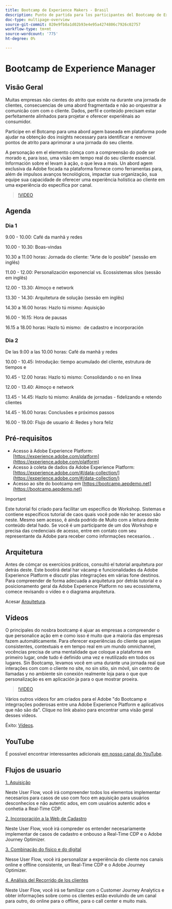```yaml
---
title: Bootcamp de Experience Makers - Brasil
description: Punto de partida para los participantes del Bootcamp de Experience Makers
doc-type: multipage-overview
source-git-commit: 020e9fb8a1d02b93e4e95a4274806c7926c02757
workflow-type: tm+mt
source-wordcount: '775'
ht-degree: 0%

---
```


# Bootcamp de Experience Manager

## Visão Geral

Muitas empresas não cientes do atrito que existe na durante una jornada de clientes, consecuencias de uma abord fragmentada e não ao orquestrar a comunicão com com o cliente. Dados, perfil e conteúdo precisam estar perfeitamente alinhados para projetar e oferecer experiênais ao consumidor.

Participe en el Botcamp para uma abord agem baseada em plataforma pode ajudar na obtenção dos insights necessary para identificar e remover pontos de atrito para aprimorar a una jornada do seu cliente.

A personação em el elemento cómça com a compreensão do pode ser morado e, para isso, uma visão em tempo real do seu cliente essencial. Información sobre el levam à ação, o que leva a mais. Un abord agem exclusiva da Adobe focada na plataforma fornece como ferramentas para, além de impulsos avanços tecnológicos, impactar sua organização, sua equipe sua capacidade de oferecer uma experiência holística ao cliente em uma experiência do específica por canal.

>[!VIDEO](https://video.tv.adobe.com/v/344962?quality=12&enable=on)

## Agenda

### Dia 1

9.00 - 10.00: Café da manhã y redes

10.00 - 10.30: Boas-vindas &#x200B;

10.30 a 11.00 horas: Jornada do cliente: &quot;Arte de lo posible&quot; (sessão em inglês) &#x200B;

11.00 - 12.00: Personalización exponencial vs. Ecossistemas silos (sessão em inglês) &#x200B;

12.00 - 13.30: Almoço e network &#x200B;

13.30 - 14.30: Arquitetura de solução (sessão em inglês) &#x200B;

14.30 a 16.00 horas: Hazlo tú mismo: Aquisição &#x200B;

16.00 - 16.15: Hora de pausas

16.15 a 18.00 horas: Hazlo tú mismo: &#x200B; de cadastro e incorporación


### Dia 2

De las 9.00 a las 10.00 horas: Café da manhã y redes

10.00 - 10.45: Introdução: tiempo acumulado del cliente, estrutura de tiempos e

10.45 - 12.00 horas: Hazlo tú mismo: Consolidando o no en línea

12.00 - 13.40: Almoço e network &#x200B;

13.45 - 14.45: Hazlo tú mismo: Análida de jornadas - fidelizando e retendo clientes

14.45 - 16.00 horas: Conclusões e próximos passos

16.00 - 19.00: Flujo de usuario 4: Redes y hora feliz


## Pré-requisitos

- Acesso à Adobe Experience Platform: [https://experience.adobe.com/platform](https://experience.adobe.com/platform)
- Acesso à coleta de dados da Adobe Experience Platform: [https://experience.adobe.com/#/data-collection/](https://experience.adobe.com/#/data-collection/)
- Acesso ao site do bootcamp em [https://bootcamp.aepdemo.net](https://bootcamp.aepdemo.net)

>[!IMPORTANT]
>
>Este tutorial foi criado para facilitar um específico de Workshop. Sistemas e contiene específicos tutorial de caos quais você pode não ter acesso são neste. Mesmo sem acesso, ê ainda podrido de Muito com a leitura deste conteúdo detal hado. Se você é um participante de um dos Workshop e precisa das credenciais de acesso, entre em contato com seu representante da Adobe para receber como informações necesarios. .

## Arquitetura

Antes de cómçar os exercícios práticos, consultó el tutorial arquitetura por detrás deste. Este bootirá detal har vácamp e funcionalidades da Adobe Experience Platform e discutir plas integrrações em várias fone destinos. Para compreender de forma adecuada a arquitetura por detrás tutorial e o posicionamento geral da Adobe Experience Platform no seu ecossistema, comece revisando o vídeo e o diagrama arquitetura.

Acesar [Arquitetura](https://experienceleague.adobe.com/docs/platform-learn/comprehensive-technical-tutorial-v22/architecture.html?lang=pt-BR).

## Vídeos

O principales do nosbra bootcamp é ajuar as empresas a compreender o que personalice ação em e como isso é muito que a maioria das empresas fazem automáticamente. Para oferecer experiências do cliente que sejam consistentes, contextuais e em tempo real em um mundo omnichannel, vocências precisa de uma mentalidade que coloque a plataforma em primeiro lugar, onde tudo é definido uma vez e reutilizado em todos os lugares. Sin Bootcamp, levamos você em uma durante una jornada real que interações com com o cliente no site, no sin sitio, sin móvil, sin centro de llamadas y no ambiente sin conexión realmente loja para o que que personalização es em aplicación ja para o que mostrar proeira.

>[!VIDEO](https://video.tv.adobe.com/v/345446?quality=12&enable=on)

Vários outros vídeos for am criados para el Adobe &quot;do Bootcamp e integrrações poderosas entre una Adobe Experience Platform e aplicativos que não são da&quot;. Clique no link abaixo para encontrar uma visão geral desses vídeos.

Éxito: [Vídeos](https://experienceleague.adobe.com/docs/platform-learn/comprehensive-technical-tutorial-v22/videos.html?lang=pt-BR).

## YouTube

É possível encontrar interessantes adicionais [em nosso canal do YouTube](https://www.youtube.com/channel/UCUKG2dkZ9pYuZUPebQ21jUw).

## Flujos de usuario

[1. Aquisição](./uc/uc1/uc1.md)

Neste User Flow, você irá compreender todos los elementos implementar necesarios para casos de uso com foco em aquisição para usuários desconhecios e não autentic ados, em com usuários autentic ados e conhetia a Real-Time CDP.

[2. Incorporación a la Web de Cadastro](./uc/uc2/uc2.md)

Neste User Flow, você irá compreder os entender necesariamente implementar de casos de cadastro e onbouso a Real-Time CDP e o Adobe Journey Optimizer.

[3. Combinação do físico e do digital ](./uc/uc3/uc3.md)

Nesse User Flow, você irá personalizar a experiência do cliente nos canais online e offline consistente, un Real-Time CDP e o Adobe Journey Optimizer.

[4. Análisis del Recorrido de los clientes](./uc/uc4/uc4.md)

Neste User Flow, você irá se familizar com o Customer Journey Analytics e obter informações sobre como os clientes estão evoluindo de um canal para outro, do online para o offline, para o call center e muito mais.
